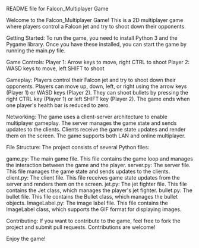 README file for Falcon_Multiplayer Game

Welcome to the Falcon_Multiplayer Game! This is a 2D multiplayer game where players control a Falcon jet and try to shoot down their opponents.

Getting Started:
To run the game, you need to install Python 3 and the Pygame library. Once you have these installed, you can start the game by running the main.py file.

Game Controls:
Player 1: Arrow keys to move, right CTRL to shoot
Player 2: WASD keys to move, left SHIFT to shoot

Gameplay:
Players control their Falcon jet and try to shoot down their opponents. Players can move up, down, left, or right using the arrow keys (Player 1) or WASD keys (Player 2). They can shoot bullets by pressing the right CTRL key (Player 1) or left SHIFT key (Player 2). The game ends when one player's health bar is reduced to zero.

Networking:
The game uses a client-server architecture to enable multiplayer gameplay. The server manages the game state and sends updates to the clients. Clients receive the game state updates and render them on the screen. The game supports both LAN and online multiplayer.

File Structure:
The project consists of several Python files:

game.py: The main game file. This file contains the game loop and manages the interaction between the game and the player.
server.py: The server file. This file manages the game state and sends updates to the clients.
client.py: The client file. This file receives game state updates from the server and renders them on the screen.
jet.py: The jet fighter file. This file contains the Jet class, which manages the player's jet fighter.
bullet.py: The bullet file. This file contains the Bullet class, which manages the bullet objects.
ImageLabel.py: The image label file. This file contains the ImageLabel class, which supports the GIF format for displaying images.




Contributing:
If you want to contribute to the game, feel free to fork the project and submit pull requests. Contributions are welcome!


Enjoy the game!






